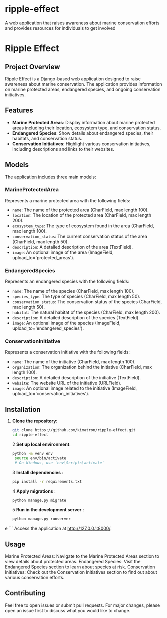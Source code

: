 # ripple-effect
A web application that raises awareness about marine conservation efforts and provides resources for individuals to get involved

# Ripple Effect

## Project Overview

Ripple Effect is a Django-based web application designed to raise awareness about marine conservation. The application provides information on marine protected areas, endangered species, and ongoing conservation initiatives.

## Features

- **Marine Protected Areas**: Display information about marine protected areas including their location, ecosystem type, and conservation status.
- **Endangered Species**: Show details about endangered species, their habitats, and conservation status.
- **Conservation Initiatives**: Highlight various conservation initiatives, including descriptions and links to their websites.

## Models

The application includes three main models:

### MarineProtectedArea

Represents a marine protected area with the following fields:
- `name`: The name of the protected area (CharField, max length 100).
- `location`: The location of the protected area (CharField, max length 200).
- `ecosystem_type`: The type of ecosystem found in the area (CharField, max length 100).
- `conservation_status`: The current conservation status of the area (CharField, max length 50).
- `description`: A detailed description of the area (TextField).
- `image`: An optional image of the area (ImageField, upload_to='protected_areas').

### EndangeredSpecies

Represents an endangered species with the following fields:
- `name`: The name of the species (CharField, max length 100).
- `species_type`: The type of species (CharField, max length 50).
- `conservation_status`: The conservation status of the species (CharField, max length 50).
- `habitat`: The natural habitat of the species (CharField, max length 200).
- `description`: A detailed description of the species (TextField).
- `image`: An optional image of the species (ImageField, upload_to='endangered_species').

### ConservationInitiative

Represents a conservation initiative with the following fields:
- `name`: The name of the initiative (CharField, max length 100).
- `organization`: The organization behind the initiative (CharField, max length 100).
- `description`: A detailed description of the initiative (TextField).
- `website`: The website URL of the initiative (URLField).
- `image`: An optional image related to the initiative (ImageField, upload_to='conservation_initiatives').

## Installation

1. **Clone the repository**:
   ```bash
   git clone https://github.com/kimatron/ripple-effect.git
   cd ripple-effect
   ```

   2 **Set up local environment**:
   ```bash
   python -m venv env
    source env/bin/activate  
    # On Windows, use `env\Scripts\activate` 
    ```
    3 **Install dependencies** :
    ```bash
    pip install -r requirements.txt
    ```
    4 **Apply migrations** :
    ```bash
    python manage.py migrate
    ```
     5 **Run in the development server** :
    ```bash
    python manage.py runserver
e
    ```
    Access the application at http://127.0.0.1:8000/.



## Usage
Marine Protected Areas: Navigate to the Marine Protected Areas section to view details about protected areas.
Endangered Species: Visit the Endangered Species section to learn about species at risk.
Conservation Initiatives: Check out the Conservation Initiatives section to find out about various conservation efforts.


## Contributing
Feel free to open issues or submit pull requests. For major changes, please open an issue first to discuss what you would like to change.